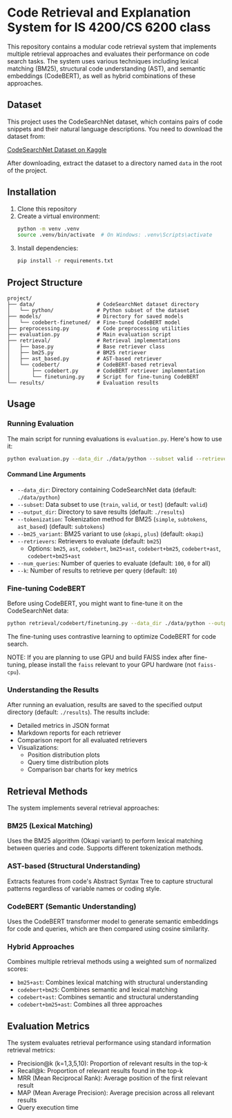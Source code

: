 # Code Retrieval and Explanation System for IS 4200/CS 6200 class

This repository contains a modular code retrieval system that implements multiple retrieval approaches and evaluates their performance on code search tasks. The system uses various techniques including lexical matching (BM25), structural code understanding (AST), and semantic embeddings (CodeBERT), as well as hybrid combinations of these approaches.

## Dataset

This project uses the CodeSearchNet dataset, which contains pairs of code snippets and their natural language descriptions. You need to download the dataset from:

[CodeSearchNet Dataset on Kaggle](https://www.kaggle.com/datasets/omduggineni/codesearchnet)

After downloading, extract the dataset to a directory named `data` in the root of the project.

## Installation

1. Clone this repository
2. Create a virtual environment:
   ```bash
   python -m venv .venv
   source .venv/bin/activate  # On Windows: .venv\Scripts\activate
   ```
3. Install dependencies:
   ```bash
   pip install -r requirements.txt
   ```

## Project Structure

```
project/
├── data/                    # CodeSearchNet dataset directory
│   └── python/              # Python subset of the dataset
├── models/                  # Directory for saved models
│   └── codebert-finetuned/  # Fine-tuned CodeBERT model
├── preprocessing.py         # Code preprocessing utilities
├── evaluation.py            # Main evaluation script
├── retrieval/               # Retrieval implementations
│   ├── base.py              # Base retriever class
│   ├── bm25.py              # BM25 retriever
│   ├── ast_based.py         # AST-based retriever
│   └── codebert/            # CodeBERT-based retrieval
│       ├── codebert.py      # CodeBERT retriever implementation
│       └── finetuning.py    # Script for fine-tuning CodeBERT
└── results/                 # Evaluation results
```

## Usage

### Running Evaluation

The main script for running evaluations is `evaluation.py`. Here's how to use it:

```bash
python evaluation.py --data_dir ./data/python --subset valid --retrievers bm25 ast codebert bm25+ast codebert+bm25 codebert+ast codebert+bm25+ast
```

#### Command Line Arguments

- `--data_dir`: Directory containing CodeSearchNet data (default: `./data/python`)
- `--subset`: Data subset to use (`train`, `valid`, or `test`) (default: `valid`)
- `--output_dir`: Directory to save results (default: `./results`)
- `--tokenization`: Tokenization method for BM25 (`simple`, `subtokens`, `ast_based`) (default: `subtokens`)
- `--bm25_variant`: BM25 variant to use (`okapi`, `plus`) (default: `okapi`)
- `--retrievers`: Retrievers to evaluate (default: `bm25`)
  - Options: `bm25`, `ast`, `codebert`, `bm25+ast`, `codebert+bm25`, `codebert+ast`, `codebert+bm25+ast`
- `--num_queries`: Number of queries to evaluate (default: `100`, `0` for all)
- `--k`: Number of results to retrieve per query (default: `10`)

### Fine-tuning CodeBERT

Before using CodeBERT, you might want to fine-tune it on the CodeSearchNet data:

```bash
python retrieval/codebert/finetuning.py --data_dir ./data/python --output_dir ./models/codebert-finetuned --num_files 6
```

The fine-tuning uses contrastive learning to optimize CodeBERT for code search.

NOTE: If you are planning to use GPU and build FAISS index after fine-tuning, please install the `faiss` relevant to your GPU hardware (not `faiss-cpu`).

### Understanding the Results

After running an evaluation, results are saved to the specified output directory (default: `./results`). The results include:

- Detailed metrics in JSON format
- Markdown reports for each retriever
- Comparison report for all evaluated retrievers
- Visualizations:
  - Position distribution plots
  - Query time distribution plots
  - Comparison bar charts for key metrics

## Retrieval Methods

The system implements several retrieval approaches:

### BM25 (Lexical Matching)

Uses the BM25 algorithm (Okapi variant) to perform lexical matching between queries and code. Supports different tokenization methods.

### AST-based (Structural Understanding)

Extracts features from code's Abstract Syntax Tree to capture structural patterns regardless of variable names or coding style.

### CodeBERT (Semantic Understanding)

Uses the CodeBERT transformer model to generate semantic embeddings for code and queries, which are then compared using cosine similarity.

### Hybrid Approaches

Combines multiple retrieval methods using a weighted sum of normalized scores:

- `bm25+ast`: Combines lexical matching with structural understanding
- `codebert+bm25`: Combines semantic and lexical matching
- `codebert+ast`: Combines semantic and structural understanding
- `codebert+bm25+ast`: Combines all three approaches

## Evaluation Metrics

The system evaluates retrieval performance using standard information retrieval metrics:

- Precision@k (k=1,3,5,10): Proportion of relevant results in the top-k
- Recall@k: Proportion of relevant results found in the top-k
- MRR (Mean Reciprocal Rank): Average position of the first relevant result
- MAP (Mean Average Precision): Average precision across all relevant results
- Query execution time

